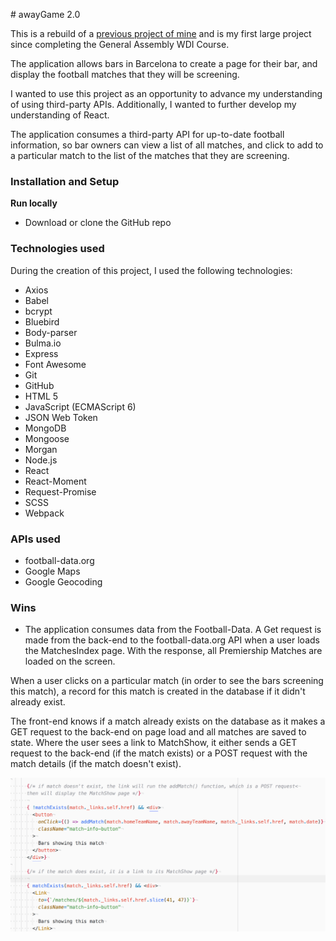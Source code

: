 # awayGame 2.0

This is a rebuild of a [previous project of mine](https://github.com/guillermograham/wdi-project-2) and is my first large project since completing the General Assembly WDI Course.

The application allows bars in Barcelona to create a page for their bar, and display the football matches that they will be screening.

I wanted to use this project as an opportunity to advance my understanding of using third-party APIs. Additionally, I wanted to further develop my understanding of React.

The application consumes a third-party API for up-to-date football information, so bar owners can view a list of all matches, and click to add to a particular match to the list of the matches that they are screening.

### Installation and Setup

**Run locally**

* Download or clone the GitHub repo

### Technologies used

During the creation of this project, I used the following technologies:

* Axios
* Babel
* bcrypt
* Bluebird
* Body-parser
* Bulma.io
* Express
* Font Awesome
* Git
* GitHub
* HTML 5
* JavaScript (ECMAScript 6)
* JSON Web Token
* MongoDB
* Mongoose
* Morgan
* Node.js
* React
* React-Moment
* Request-Promise
* SCSS
* Webpack

### APIs used

* football-data.org
* Google Maps
* Google Geocoding

### Wins

* The application consumes data from the Football-Data. A Get request is made from the back-end to the football-data.org API when a user loads the MatchesIndex page. With the response, all Premiership Matches are loaded on the screen.

When a user clicks on a particular match (in order to see the bars screening this match), a record for this match is created in the database if it didn't already exist.

The front-end knows if a match already exists on the database as it makes a GET request to the back-end on page load and all matches are saved to state. Where the user sees a link to MatchShow, it either sends a GET request to the back-end (if the match exists) or a POST request with the match details (if the match doesn't exist).

<kbd>
  <img src="src/assets/images/screenshots/match-exists.png" />
</kbd>
